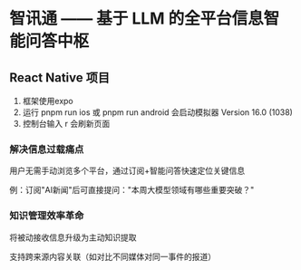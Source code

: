 # 智讯通 —— 基于 LLM 的全平台信息智能问答中枢

## React Native 项目

1. 框架使用expo
2. 运行 pnpm run ios 或 pnpm run android  会启动模拟器  Version 16.0 (1038)
3. 控制台输入 r 会刷新页面

### 解决信息过载痛点

用户无需手动浏览多个平台，通过订阅+智能问答快速定位关键信息

例：订阅"AI新闻"后可直接提问："本周大模型领域有哪些重要突破？"

### 知识管理效率革命

将被动接收信息升级为主动知识提取

支持跨来源内容关联（如对比不同媒体对同一事件的报道）
